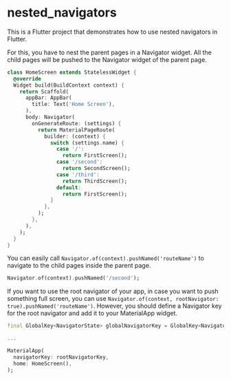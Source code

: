 # nested_navigators

This is a Flutter project that demonstrates how to use nested navigators in Flutter.

For this, you have to nest the parent pages in a Navigator widget. All the child pages will be pushed to the Navigator widget of the parent page.

```dart
class HomeScreen extends StatelessWidget {
  @override
  Widget build(BuildContext context) {
    return Scaffold(
      appBar: AppBar(
        title: Text('Home Screen'),
      ),
      body: Navigator(
        onGenerateRoute: (settings) {
          return MaterialPageRoute(
            builder: (context) {
              switch (settings.name) {
                case '/':
                  return FirstScreen();
                case '/second':
                  return SecondScreen();
                case '/third':
                  return ThirdScreen();
                default:
                  return FirstScreen();
              }
            },
          );
        },
      ),
    );
  }
}
```

You can easily call `Navigator.of(context).pushNamed('routeName')` to navigate to the child pages inside the parent page.

```dart
Navigator.of(context).pushNamed('/second');
```

If you want to use the root navigator of your app, in case you want to push something full screen, you can use `Navigator.of(context, rootNavigator: true).pushNamed('routeName')`. However, you should define a Navigator key for the root navigator and add it to your MaterialApp widget.

```dart
final GlobalKey<NavigatorState> globalNavigatorKey = GlobalKey<NavigatorState>();

...

MaterialApp(
  navigatorKey: rootNavigatorKey,
  home: HomeScreen(),
);
```
